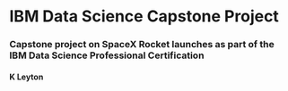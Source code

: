 # IBM Data Science Capstone Project

### Capstone project on SpaceX Rocket launches as part of the IBM Data Science Professional Certification

#### K Leyton
